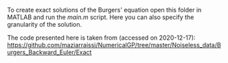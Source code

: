 To create exact solutions of the Burgers' equation open this folder in MATLAB and run the *main.m* script. Here you can also specify the granularity of the solution.

The code presented here is taken from (accessed on 2020-12-17):
https://github.com/maziarraissi/NumericalGP/tree/master/Noiseless_data/Burgers_Backward_Euler/Exact 
